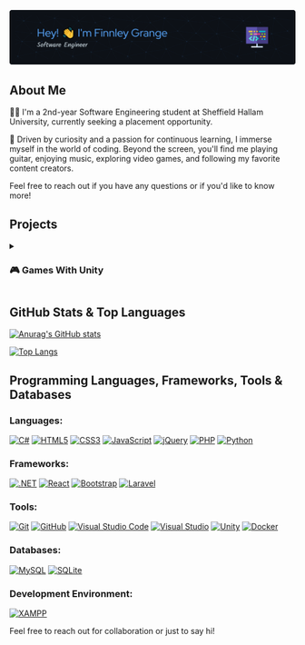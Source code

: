 ![Header](./assets/finnleygrange.png)

## About Me

👨‍💻 I'm a 2nd-year Software Engineering student at Sheffield Hallam University, currently seeking a placement opportunity.

🌟 Driven by curiosity and a passion for continuous learning, I immerse myself in the world of coding. Beyond the screen, you'll find me playing guitar, enjoying music, exploring video games, and following my favorite content creators.

Feel free to reach out if you have any questions or if you'd like to know more!



## Projects

<details>
  <summary><h3>🎮 Games With Unity </h3></summary>
  <br />
  
  <!-- BEGIN YOUTUBE-CARDS -->
[![Parkour FPS Shooter](https://ytcards.demolab.com/?id=RPX1FmF50bI&title=Parkour+FPS+Shooter&lang=en&timestamp=1706243087&background_color=%230d1117&title_color=%23ffffff&stats_color=%23dedede&max_title_lines=1&width=250&border_radius=5 "Parkour FPS Shooter")](https://www.youtube.com/watch?v=RPX1FmF50bI)
[![Pi Farm](https://ytcards.demolab.com/?id=4YujIR6nsZs&title=Pi+Farm&lang=en&timestamp=1706241708&background_color=%230d1117&title_color=%23ffffff&stats_color=%23dedede&max_title_lines=1&width=250&border_radius=5 "Pi Farm")](https://www.youtube.com/watch?v=4YujIR6nsZs)
[![Bear-ly There](https://ytcards.demolab.com/?id=Fxd3qDLaBLc&title=Bear-ly+There&lang=en&timestamp=1621622635&background_color=%230d1117&title_color=%23ffffff&stats_color=%23dedede&max_title_lines=1&width=250&border_radius=5 "Bear-ly There")](https://www.youtube.com/watch?v=Fxd3qDLaBLc)
[![Shoot Shoot](https://ytcards.demolab.com/?id=9jYZqDkpeIw&title=Shoot+Shoot&lang=en&timestamp=1611440858&background_color=%230d1117&title_color=%23ffffff&stats_color=%23dedede&max_title_lines=1&width=250&border_radius=5 "Shoot Shoot")](https://www.youtube.com/watch?v=9jYZqDkpeIw)
<!-- END YOUTUBE-CARDS -->
  

</details>


  
  
  

## GitHub Stats & Top Languages

[![Anurag's GitHub stats](https://github-readme-stats.vercel.app/api?username=finnleygrange&theme=github_dark&rank_icon=github&card_width=450px&include_all_commits=true)](https://github.com/anuraghazra/github-readme-stats)

[![Top Langs](https://github-readme-stats.vercel.app/api/top-langs/?username=finnleygrange&theme=github_dark&card_width=450px&hide=hlsl,shaderlab,hack&langs_count=10)](https://github.com/anuraghazra/github-readme-stats)

## Programming Languages, Frameworks, Tools & Databases

### Languages:
[![C#](https://img.shields.io/badge/C%23-%23239120.svg?style=for-the-badge&logo=c-sharp&logoColor=white)](https://docs.microsoft.com/en-us/dotnet/csharp/)
[![HTML5](https://img.shields.io/badge/HTML5-%23E34F26.svg?style=for-the-badge&logo=html5&logoColor=white)](https://developer.mozilla.org/en-US/docs/Web/Guide/HTML/HTML5)
[![CSS3](https://img.shields.io/badge/CSS3-%231572B6.svg?style=for-the-badge&logo=css3&logoColor=white)](https://developer.mozilla.org/en-US/docs/Web/CSS)
[![JavaScript](https://img.shields.io/badge/JavaScript-%23323330.svg?style=for-the-badge&logo=javascript&logoColor=%23F7DF1E)](https://developer.mozilla.org/en-US/docs/Web/JavaScript)
[![jQuery](https://img.shields.io/badge/jQuery-%230769AD.svg?style=for-the-badge&logo=jquery&logoColor=white)](https://jquery.com/)
[![PHP](https://img.shields.io/badge/PHP-%23777BB4.svg?style=for-the-badge&logo=php&logoColor=white)](https://www.php.net/)
[![Python](https://img.shields.io/badge/Python-%2314354C.svg?style=for-the-badge&logo=python&logoColor=white)](https://www.python.org/)

### Frameworks:
[![.NET](https://img.shields.io/badge/.NET-%235C2D91.svg?style=for-the-badge&logo=.net&logoColor=white)](https://dotnet.microsoft.com/)
[![React](https://img.shields.io/badge/React-%2361DAFB.svg?style=for-the-badge&logo=react&logoColor=white)](https://reactjs.org/)
[![Bootstrap](https://img.shields.io/badge/Bootstrap-%23563D7C.svg?style=for-the-badge&logo=bootstrap&logoColor=white)](https://getbootstrap.com/)
[![Laravel](https://img.shields.io/badge/Laravel-%23FF2D20.svg?style=for-the-badge&logo=laravel&logoColor=white)](https://laravel.com/)

### Tools:
[![Git](https://img.shields.io/badge/Git-%23F05032.svg?style=for-the-badge&logo=git&logoColor=white)](https://git-scm.com/)
[![GitHub](https://img.shields.io/badge/GitHub-%23121011.svg?style=for-the-badge&logo=github&logoColor=white)](https://github.com/)
[![Visual Studio Code](https://img.shields.io/badge/VS%20Code-%23007ACC.svg?style=for-the-badge&logo=visual-studio-code&logoColor=white)](https://code.visualstudio.com/)
[![Visual Studio](https://img.shields.io/badge/Visual%20Studio-%235C2D91.svg?style=for-the-badge&logo=visual-studio&logoColor=white)](https://visualstudio.microsoft.com/)
[![Unity](https://img.shields.io/badge/Unity-%23000000.svg?style=for-the-badge&logo=unity&logoColor=white)](https://unity.com/)
[![Docker](https://img.shields.io/badge/Docker-%232496ED.svg?style=for-the-badge&logo=docker&logoColor=white)](https://www.docker.com/)

### Databases:
[![MySQL](https://img.shields.io/badge/MySQL-%234479A1.svg?style=for-the-badge&logo=mysql&logoColor=white)](https://www.mysql.com/)
[![SQLite](https://img.shields.io/badge/SQLite-%2307405e.svg?style=for-the-badge&logo=sqlite&logoColor=white)](https://www.sqlite.org/)

### Development Environment:
[![XAMPP](https://img.shields.io/badge/XAMPP-%23FB7A24.svg?style=for-the-badge&logo=xampp&logoColor=white)](https://www.apachefriends.org/index.html)

Feel free to reach out for collaboration or just to say hi!
